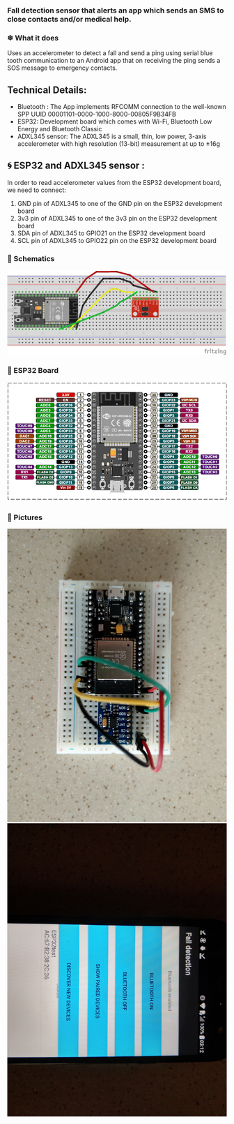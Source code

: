 ### Fall detection sensor that alerts an app which sends an SMS to close contacts and/or medical help.
### ❄ What it does
Uses an accelerometer to detect a fall and send a ping using serial blue tooth communication to an Android app that on receiving the ping sends a SOS message to emergency contacts.

Technical Details:
------------------
* Bluetooth : The App implements RFCOMM connection to the well-known SPP UUID 00001101-0000-1000-8000-00805F9B34FB
* ESP32: Development board which comes with Wi-Fi, Bluetooth Low Energy and Bluetooth Classic
* ADXL345 sensor: The ADXL345 is a small, thin, low power, 3-axis accelerometer with high resolution (13-bit) measurement at up to ±16g 

🌀 ESP32 and ADXL345 sensor : 
-----------------------------------------------------------------------------------------------------------------------
In order to read accelerometer values from the ESP32 development board, we need to connect:
1. GND pin of ADXL345 to one of the GND pin on the ESP32 development board
2. 3v3 pin of ADXL345 to one of the 3v3 pin on the ESP32 development board
3. SDA pin of ADXL345 to GPIO21 on the ESP32 development board
4. SCL pin of ADXL345 to GPIO22 pin on the ESP32 development board


### 💎  Schematics
![Fritzing](Sketch/Fritzing.png)

### 💎  ESP32 Board
![ESP32](Utilities/ESP32.PNG)

### 💎  Pictures
![Picture 1](Utilities/IMAG0601.jpg)
![Picture 2](Utilities/IMAG0602.jpg)
